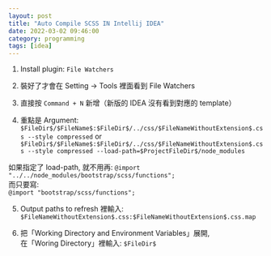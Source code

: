 ```yaml
---
layout: post
title: "Auto Compile SCSS IN Intellij IDEA"
date: 2022-03-02 09:46:00
category: programming
tags: [idea]
---
```


1. Install plugin: `File Watchers`

2. 裝好了才會在 Setting -> Tools 裡面看到 File Watchers

3. 直接按 `Command + N` 新增（新版的 IDEA 沒有看到對應的 template）

4. 重點是 Argument:  
`$FileDir$/$FileName$:$FileDir$/../css/$FileNameWithoutExtension$.css --style compressed`
or  
`$FileDir$/$FileName$:$FileDir$/../css/$FileNameWithoutExtension$.css --style compressed --load-path=$ProjectFileDir$/node_modules`  

如果指定了 load-path, 就不用再: 
`@import "../../node_modules/bootstrap/scss/functions";`  
而只要寫:  
`@import "bootstrap/scss/functions";`  


5. Output paths to refresh 裡輸入:
`$FileNameWithoutExtension$.css:$FileNameWithoutExtension$.css.map`

6. 把「Working Directory and Environment Variables」展開,  
在「Woring Directory」裡輸入:
`$FileDir$`


[jekyll]: http://jekyllrb.com
[jekyll-gh]: https://github.com/jekyll/jekyll
[jekyll-help]: https://github.com/jekyll/jekyll-help

